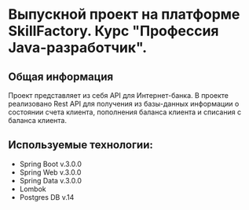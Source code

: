 # Выпускной проект на платформе SkillFactory. Курс "Профессия Java-разработчик".

## Общая информация
Проект представляет из себя API для Интернет-банка.
В проекте реализовано Rest API для получения из базы-данных информации о состоянии
счета клиента, пополнения баланса клиента и списания с баланса клиента.

## Используемые технологии:
* Spring Boot v.3.0.0
* Spring Web v.3.0.0
* Spring Data v.3.0.0
* Lombok 
* Postgres DB v.14
